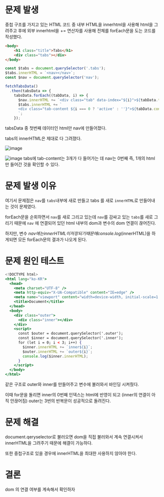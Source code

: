 # 문제 발생

중첩 구조를 가지고 있는 HTML 코드 중 내부 HTML을 innerhtml을 사용해 html을 그려주고 후에 외부 innerhtml을 += 연산자를 사용해 전체를 forEach문을 도는 코드를 작성했다. 

```html
<body>
    <h1 class="title">Tabs</h1>
    <div class="tabs"></div>
</body>
```

```jsx
const $tabs = document.querySelector('.tabs');
$tabs.innerHTML = `<nav></nav>`;
const $nav = document.querySelector('nav');

fetchTabsData()
  .then(tabsData => {
    tabsData.forEach((tabData, i) => {
      $nav.innerHTML += `<div class="tab" data-index="${i}">${tabData.title}</div>`;
      $tabs.innerHTML += `
      <div class="tab-content ${i === 0 ? 'active' : ''}">${tabData.content}</div>
      `;
    });
```

tabsData 중 첫번째 데이터인 html만 nav에 만들어졌다.

tabs의 innerHTML은 제대로 다 그려졌다. 

![image](https://user-images.githubusercontent.com/27201591/191015663-df97238d-39d6-4009-88ae-39e1909ba634.png)

![image](https://user-images.githubusercontent.com/27201591/191015691-17563de1-923f-4b15-b1f9-04106b6c34b7.png)
tabs에 tab-content는 3개가 다 들어가는 데 nav는 0번째 즉, 1개의 html만 들어간 것을 확인할 수 있다.  

# 문제 발생 이유

여기서 문제점은 `nav`를 `tabs`내부에 새로 만들고 tabs 를 새로 `innerHTML`로 만들어내는 것이 문제였다. 

forEach문을 순회하면서 `nav`를 새로 그리고 있는데 `nav`를 감싸고 있는 `tabs`를 새로 그리기 때문에 `nav` 에 연결되어 있던 html 내부의 dom과 변수의 dom 연결이 끊어진다.

하지만, 변수 $nav에는 innerHTML이 저장되기 때문에 console.log($innerHTML)을 하게되면 모든 forEach문의 결과가 나오게 된다. 

# 문제 원인 테스트

```jsx
<!DOCTYPE html>
<html lang="ko-KR">
  <head>
    <meta charset="UTF-8" />
    <meta http-equiv="X-UA-Compatible" content="IE=edge" />
    <meta name="viewport" content="width=device-width, initial-scale=1.0" />
    <title>Document</title>
  </head>
  <body>
    <div class="outer">
      <div class="inner"></div>
    </div>
    <script>
      const $outer = document.querySelector('.outer');
      const $inner = document.querySelector('.inner');
      for (let i = 0; i < 3; i++) {
        $inner.innerHTML += `inner${i}`;
        $outer.innerHTML += `outer${i}`;
        console.log($inner.innerHTML);
      }
    </script>
  </body>
</html>
```

같은 구조로 outer와 inner를 만들어주고 변수에 불러와서 바인딩 시켜줬다. 

이때 for문을 돌리면 inner의 0번째 인덱스는 html에 반영이 되고 (inner의 연결이 아직 안끊어짐) outer는 3번의 반복문이 성공적으로 돌려진다. 

# 문제 해결

document.qeryselector로 불러오면 dom을 직접 불러와서 계속 연결시켜서 innerHTML을 그려주기 때문에 해결이 가능하다.

또한 중첩구조로 있을 경우에 innerHTML을 최대한 사용하지 않아야 한다. 

# 결론

dom 의 연결 여부를 계속해서 확인하자
